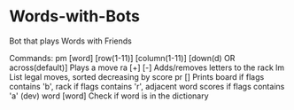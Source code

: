 # Words-with-Bots
Bot that plays Words with Friends

Commands:
	pm [word] [row(1-11)] [column(1-11)] [down(d) OR across(default)]
		Plays a move
	ra [+<letters>] [-<letters>]
		Adds/removes letters to the rack
	lm
		List legal moves, sorted decreasing by score
	pr [<flags>]
		Prints board if flags contains 'b', rack if flags contains 'r', adjacent word scores if flags contains 'a' (dev)
	word [word]
		Check if word is in the dictionary